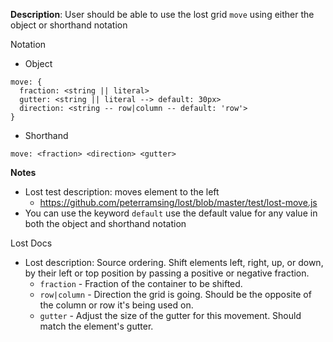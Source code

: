 __Description__: User should be able to use the lost grid `move` using either the object or shorthand notation

Notation
- Object
```
move: {
  fraction: <string || literal>
  gutter: <string || literal --> default: 30px>
  direction: <string -- row|column -- default: 'row'>
}
```
- Shorthand
```
move: <fraction> <direction> <gutter>
```

__Notes__

- Lost test description: moves element to the left
    + https://github.com/peterramsing/lost/blob/master/test/lost-move.js
- You can use the keyword `default` use the default value for any value in both the object and shorthand notation

Lost Docs
- Lost description: Source ordering. Shift elements left, right, up, or down, by their left or top position by passing a positive or negative fraction.
    + `fraction` - Fraction of the container to be shifted.
    + `row|column` - Direction the grid is going. Should be the opposite of the column or row it's being used on.
    + `gutter` - Adjust the size of the gutter for this movement. Should match the element's gutter.